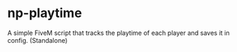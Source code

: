 # np-playtime
A simple FiveM script that tracks the playtime of each player and saves it in config. (Standalone)
